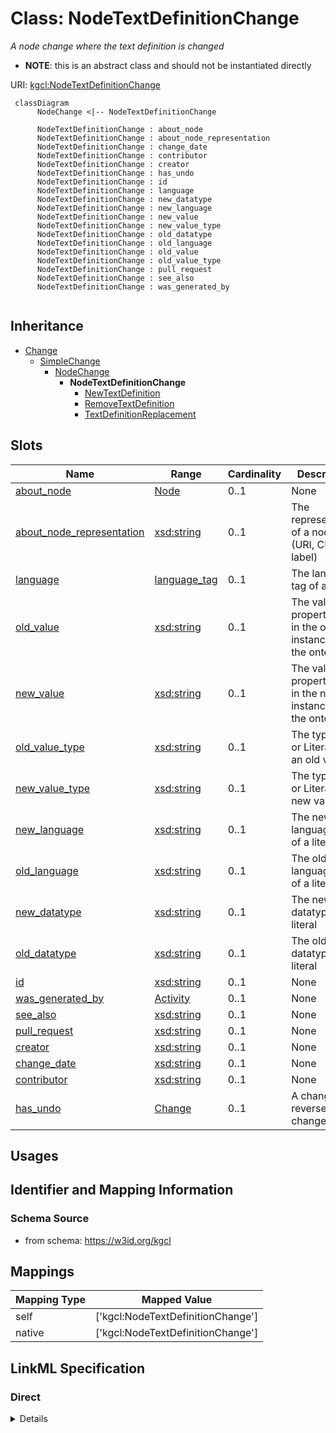 # Class: NodeTextDefinitionChange
_A node change where the text definition is changed_



* __NOTE__: this is an abstract class and should not be instantiated directly



URI: [kgcl:NodeTextDefinitionChange](http://w3id.org/kgcl/NodeTextDefinitionChange)




```mermaid
 classDiagram
      NodeChange <|-- NodeTextDefinitionChange
      
      NodeTextDefinitionChange : about_node
      NodeTextDefinitionChange : about_node_representation
      NodeTextDefinitionChange : change_date
      NodeTextDefinitionChange : contributor
      NodeTextDefinitionChange : creator
      NodeTextDefinitionChange : has_undo
      NodeTextDefinitionChange : id
      NodeTextDefinitionChange : language
      NodeTextDefinitionChange : new_datatype
      NodeTextDefinitionChange : new_language
      NodeTextDefinitionChange : new_value
      NodeTextDefinitionChange : new_value_type
      NodeTextDefinitionChange : old_datatype
      NodeTextDefinitionChange : old_language
      NodeTextDefinitionChange : old_value
      NodeTextDefinitionChange : old_value_type
      NodeTextDefinitionChange : pull_request
      NodeTextDefinitionChange : see_also
      NodeTextDefinitionChange : was_generated_by
      

```





## Inheritance
* [Change](Change.md)
    * [SimpleChange](SimpleChange.md)
        * [NodeChange](NodeChange.md)
            * **NodeTextDefinitionChange**
                * [NewTextDefinition](NewTextDefinition.md)
                * [RemoveTextDefinition](RemoveTextDefinition.md)
                * [TextDefinitionReplacement](TextDefinitionReplacement.md)



## Slots

| Name | Range | Cardinality | Description  | Info |
| ---  | --- | --- | --- | --- |
| [about_node](about_node.md) | [Node](Node.md) | 0..1 | None  | . |
| [about_node_representation](about_node_representation.md) | [xsd:string](xsd:string) | 0..1 | The representation of a node (URI, CURIE, label)   | . |
| [language](language.md) | [language_tag](language_tag.md) | 0..1 | The language tag of a literal  | . |
| [old_value](old_value.md) | [xsd:string](xsd:string) | 0..1 | The value of a property held in the old instance of the ontology  | . |
| [new_value](new_value.md) | [xsd:string](xsd:string) | 0..1 | The value of a property held in the new instance of the ontology  | . |
| [old_value_type](old_value_type.md) | [xsd:string](xsd:string) | 0..1 | The type (IRI or Literal) of an old value  | . |
| [new_value_type](new_value_type.md) | [xsd:string](xsd:string) | 0..1 | The type (IRI or Literal) of a new value  | . |
| [new_language](new_language.md) | [xsd:string](xsd:string) | 0..1 | The new language tag of a literal  | . |
| [old_language](old_language.md) | [xsd:string](xsd:string) | 0..1 | The old language tag of a literal  | . |
| [new_datatype](new_datatype.md) | [xsd:string](xsd:string) | 0..1 | The new datatype of a literal  | . |
| [old_datatype](old_datatype.md) | [xsd:string](xsd:string) | 0..1 | The old datatype of a literal  | . |
| [id](id.md) | [xsd:string](xsd:string) | 0..1 | None  | . |
| [was_generated_by](was_generated_by.md) | [Activity](Activity.md) | 0..1 | None  | . |
| [see_also](see_also.md) | [xsd:string](xsd:string) | 0..1 | None  | . |
| [pull_request](pull_request.md) | [xsd:string](xsd:string) | 0..1 | None  | . |
| [creator](creator.md) | [xsd:string](xsd:string) | 0..1 | None  | . |
| [change_date](change_date.md) | [xsd:string](xsd:string) | 0..1 | None  | . |
| [contributor](contributor.md) | [xsd:string](xsd:string) | 0..1 | None  | . |
| [has_undo](has_undo.md) | [Change](Change.md) | 0..1 | A change that reverses this change  | . |


## Usages



## Identifier and Mapping Information







### Schema Source


* from schema: https://w3id.org/kgcl







## Mappings

| Mapping Type | Mapped Value |
| ---  | ---  |
| self | ['kgcl:NodeTextDefinitionChange'] |
| native | ['kgcl:NodeTextDefinitionChange'] |


## LinkML Specification

<!-- TODO: investigate https://stackoverflow.com/questions/37606292/how-to-create-tabbed-code-blocks-in-mkdocs-or-sphinx -->

### Direct

<details>
```yaml
name: node text definition change
description: A node change where the text definition is changed
from_schema: https://w3id.org/kgcl
is_a: node change
abstract: true

```
</details>

### Induced

<details>
```yaml
name: node text definition change
description: A node change where the text definition is changed
from_schema: https://w3id.org/kgcl
is_a: node change
abstract: true
attributes:
  about node:
    name: about node
    from_schema: https://w3id.org/kgcl
    is_a: about
    multivalued: false
    alias: about_node
    owner: node text definition change
    range: node
  about node representation:
    name: about node representation
    description: 'The representation of a node (URI, CURIE, label) '
    from_schema: https://w3id.org/kgcl
    alias: about_node_representation
    owner: node text definition change
    range: string
  language:
    name: language
    description: The language tag of a literal
    from_schema: https://w3id.org/kgcl
    alias: language
    owner: node text definition change
    range: language tag
  old value:
    name: old value
    description: The value of a property held in the old instance of the ontology
    from_schema: https://w3id.org/kgcl
    alias: old_value
    owner: node text definition change
    range: string
  new value:
    name: new value
    description: The value of a property held in the new instance of the ontology
    from_schema: https://w3id.org/kgcl
    alias: new_value
    owner: node text definition change
    range: string
  old value type:
    name: old value type
    description: The type (IRI or Literal) of an old value
    from_schema: https://w3id.org/kgcl
    alias: old_value_type
    owner: node text definition change
    range: string
  new value type:
    name: new value type
    description: The type (IRI or Literal) of a new value
    from_schema: https://w3id.org/kgcl
    alias: new_value_type
    owner: node text definition change
    range: string
  new language:
    name: new language
    description: The new language tag of a literal
    from_schema: https://w3id.org/kgcl
    alias: new_language
    owner: node text definition change
    range: string
  old language:
    name: old language
    description: The old language tag of a literal
    from_schema: https://w3id.org/kgcl
    alias: old_language
    owner: node text definition change
    range: string
  new datatype:
    name: new datatype
    description: The new datatype of a literal
    from_schema: https://w3id.org/kgcl
    alias: new_datatype
    owner: node text definition change
    range: string
  old datatype:
    name: old datatype
    description: The old datatype of a literal
    from_schema: https://w3id.org/kgcl
    alias: old_datatype
    owner: node text definition change
    range: string
  id:
    name: id
    from_schema: https://w3id.org/kgcl/basics
    identifier: true
    alias: id
    owner: node text definition change
    range: string
  was generated by:
    name: was generated by
    from_schema: https://w3id.org/kgcl/prov
    slot_uri: prov:wasGeneratedBy
    alias: was_generated_by
    owner: node text definition change
    range: activity
  see also:
    name: see also
    from_schema: https://w3id.org/kgcl
    slot_uri: rdfs:seeAlso
    alias: see_also
    owner: node text definition change
    range: string
  pull request:
    name: pull request
    from_schema: https://w3id.org/kgcl
    alias: pull_request
    owner: node text definition change
    range: string
  creator:
    name: creator
    from_schema: https://w3id.org/kgcl
    slot_uri: dcterms:creator
    alias: creator
    owner: node text definition change
    range: string
  change date:
    name: change date
    from_schema: https://w3id.org/kgcl
    slot_uri: dcterms:date
    alias: change_date
    owner: node text definition change
    range: string
  contributor:
    name: contributor
    from_schema: https://w3id.org/kgcl
    slot_uri: dcterms:creator
    alias: contributor
    owner: node text definition change
    range: string
  has undo:
    name: has undo
    description: A change that reverses this change
    from_schema: https://w3id.org/kgcl
    domain: change
    multivalued: false
    alias: has_undo
    owner: node text definition change
    range: change

```
</details>